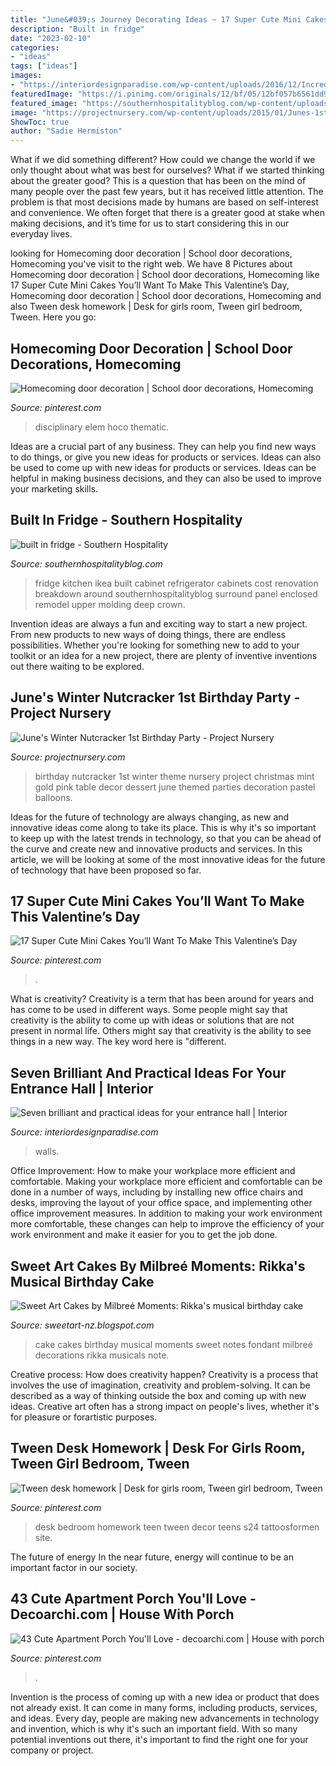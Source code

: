 ```yaml
---
title: "June&#039;s Journey Decorating Ideas ~ 17 Super Cute Mini Cakes You’ll Want To Make This Valentine’s Day"
description: "Built in fridge"
date: "2023-02-10"
categories:
- "ideas"
tags: ["ideas"]
images:
- "https://interiordesignparadise.com/wp-content/uploads/2016/12/Incredible-entrance-hall-wallpapers.jpg"
featuredImage: "https://i.pinimg.com/originals/12/bf/05/12bf057b6561dd9a4278729e56f277af.jpg"
featured_image: "https://southernhospitalityblog.com/wp-content/uploads/2013/01/built-in-fridge.jpg"
image: "https://projectnursery.com/wp-content/uploads/2015/01/Junes-1st-Birthday-Party-Favorites-12.6.14-PN-10.jpg"
ShowToc: true
author: "Sadie Hermiston"
---
```



What if we did something different?
How could we change the world if we only thought about what was best for ourselves? What if we started thinking about the greater good? This is a question that has been on the mind of many people over the past few years, but it has received little attention. The problem is that most decisions made by humans are based on self-interest and convenience. We often forget that there is a greater good at stake when making decisions, and it’s time for us to start considering this in our everyday lives.

	

		
looking for Homecoming door decoration | School door decorations, Homecoming you've visit to the right web. We have 8 Pictures about Homecoming door decoration | School door decorations, Homecoming like 17 Super Cute Mini Cakes You’ll Want To Make This Valentine’s Day, Homecoming door decoration | School door decorations, Homecoming and also Tween desk homework | Desk for girls room, Tween girl bedroom, Tween. Here you go:
		
    
## Homecoming Door Decoration | School Door Decorations, Homecoming

<img loading=lazy src="https://i.pinimg.com/736x/a9/c4/9d/a9c49d8dd44c03c51a291317b541345d.jpg" onerror="this.onerror=null;this.src='https://tse2.mm.bing.net/th?id=OIP.S99c-EGiAwGSy7V6w9EIvgHaJ3&amp;pid=15.1';" alt="Homecoming door decoration | School door decorations, Homecoming">

_Source: pinterest.com_

>disciplinary elem hoco thematic. 

	

Ideas are a crucial part of any business. They can help you find new ways to do things, or give you new ideas for products or services. Ideas can also be used to come up with new ideas for products or services. Ideas can be helpful in making business decisions, and they can also be used to improve your marketing skills.

    
## Built In Fridge - Southern Hospitality

<img loading=lazy src="https://southernhospitalityblog.com/wp-content/uploads/2013/01/built-in-fridge.jpg" onerror="this.onerror=null;this.src='https://tse4.mm.bing.net/th?id=OIP.slZlG57Ivxk7ZQcwsIGePgHaLH&amp;pid=15.1';" alt="built in fridge - Southern Hospitality">

_Source: southernhospitalityblog.com_

>fridge kitchen ikea built cabinet refrigerator cabinets cost renovation breakdown around southernhospitalityblog surround panel enclosed remodel upper molding deep crown. 

	

Invention ideas are always a fun and exciting way to start a new project. From new products to new ways of doing things, there are endless possibilities. Whether you're looking for something new to add to your toolkit or an idea for a new project, there are plenty of inventive inventions out there waiting to be explored.

    
## June&#039;s Winter Nutcracker 1st Birthday Party - Project Nursery

<img loading=lazy src="https://projectnursery.com/wp-content/uploads/2015/01/Junes-1st-Birthday-Party-Favorites-12.6.14-PN-10.jpg" onerror="this.onerror=null;this.src='https://tse1.mm.bing.net/th?id=OIP.mIOFkrIYCIm-Z-YfVGZZNAHaE7&amp;pid=15.1';" alt="June&#039;s Winter Nutcracker 1st Birthday Party - Project Nursery">

_Source: projectnursery.com_

>birthday nutcracker 1st winter theme nursery project christmas mint gold pink table decor dessert june themed parties decoration pastel balloons. 

	

Ideas for the future of technology are always changing, as new and innovative ideas come along to take its place. This is why it's so important to keep up with the latest trends in technology, so that you can be ahead of the curve and create new and innovative products and services. In this article, we will be looking at some of the most innovative ideas for the future of technology that have been proposed so far.

    
## 17 Super Cute Mini Cakes You’ll Want To Make This Valentine’s Day

<img loading=lazy src="https://i.pinimg.com/originals/77/c0/99/77c0991ff3a26a2c63e843146a17c685.jpg" onerror="this.onerror=null;this.src='https://tse3.mm.bing.net/th?id=OIP.SSxx6cz27KEHI8terrqihQHaLH&amp;pid=15.1';" alt="17 Super Cute Mini Cakes You’ll Want To Make This Valentine’s Day">

_Source: pinterest.com_

>. 

	

What is creativity?
Creativity is a term that has been around for years and has come to be used in different ways. Some people might say that creativity is the ability to come up with ideas or solutions that are not present in normal life. Others might say that creativity is the ability to see things in a new way. The key word here is "different.

    
## Seven Brilliant And Practical Ideas For Your Entrance Hall | Interior

<img loading=lazy src="https://interiordesignparadise.com/wp-content/uploads/2016/12/Incredible-entrance-hall-wallpapers.jpg" onerror="this.onerror=null;this.src='https://tse3.mm.bing.net/th?id=OIP._7LWH1TgoP0uy178JElFUQHaEw&amp;pid=15.1';" alt="Seven brilliant and practical ideas for your entrance hall | Interior">

_Source: interiordesignparadise.com_

>walls. 

	

Office Improvement: How to make your workplace more efficient and comfortable.
Making your workplace more efficient and comfortable can be done in a number of ways, including by installing new office chairs and desks, improving the layout of your office space, and implementing other office improvement measures. In addition to making your work environment more comfortable, these changes can help to improve the efficiency of your work environment and make it easier for you to get the job done.

    
## Sweet Art Cakes By Milbreé Moments: Rikka&#039;s Musical Birthday Cake

<img loading=lazy src="http://2.bp.blogspot.com/-4DHy73S2-EA/TZLbN9CCoiI/AAAAAAAAAgs/Jc2oxEXjjfk/s1600/IMG_9425.jpg" onerror="this.onerror=null;this.src='https://tse1.mm.bing.net/th?id=OIP.qkWrbcmlo7jDi7Bsow9TMAHaLM&amp;pid=15.1';" alt="Sweet Art Cakes by Milbreé Moments: Rikka&#039;s musical birthday cake">

_Source: sweetart-nz.blogspot.com_

>cake cakes birthday musical moments sweet notes fondant milbreé decorations rikka musicals note. 

	

Creative process: How does creativity happen?
Creativity is a process that involves the use of imagination, creativity and problem-solving. It can be described as a way of thinking outside the box and coming up with new ideas. Creative art often has a strong impact on people's lives, whether it's for pleasure or forartistic purposes.

    
## Tween Desk Homework | Desk For Girls Room, Tween Girl Bedroom, Tween

<img loading=lazy src="https://i.pinimg.com/originals/12/bf/05/12bf057b6561dd9a4278729e56f277af.jpg" onerror="this.onerror=null;this.src='https://tse1.mm.bing.net/th?id=OIP.HDVG9y0n4D2svOR8updrmwHaJ4&amp;pid=15.1';" alt="Tween desk homework | Desk for girls room, Tween girl bedroom, Tween">

_Source: pinterest.com_

>desk bedroom homework teen tween decor teens s24 tattoosformen site. 

	

The future of energy
In the near future, energy will continue to be an important factor in our society.

    
## 43 Cute Apartment Porch You&#039;ll Love - Decoarchi.com | House With Porch

<img loading=lazy src="https://i.pinimg.com/originals/c6/b9/2b/c6b92bd634d4036cb13fa30923006584.jpg" onerror="this.onerror=null;this.src='https://tse3.mm.bing.net/th?id=OIP._hkc0HqqUQzdWs4M4TDZUwHaLH&amp;pid=15.1';" alt="43 Cute Apartment Porch You&#039;ll Love - decoarchi.com | House with porch">

_Source: pinterest.com_

>. 

	

Invention is the process of coming up with a new idea or product that does not already exist. It can come in many forms, including products, services, and ideas. Every day, people are making new advancements in technology and invention, which is why it's such an important field. With so many potential inventions out there, it's important to find the right one for your company or project.

